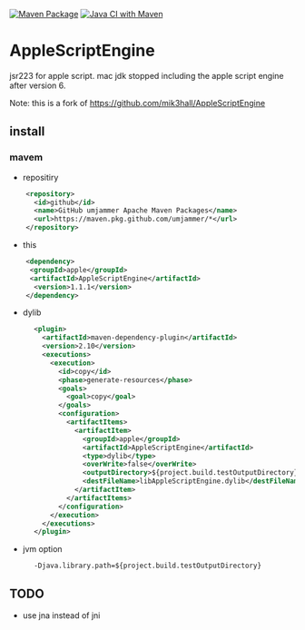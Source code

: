 [![Maven Package](https://github.com/umjammer/AppleScriptEngine/actions/workflows/maven-publish.yml/badge.svg)](https://github.com/umjammer/AppleScriptEngine/actions/workflows/maven-publish.yml)
[![Java CI with Maven](https://github.com/umjammer/AppleScriptEngine/workflows/Java%20CI%20with%20Maven/badge.svg)](https://github.com/umjammer/AppleScriptEngine/actions)


# AppleScriptEngine

jsr223 for apple script. mac jdk stopped including the apple script engine after version 6.

Note: this is a fork of https://github.com/mik3hall/AppleScriptEngine

##  install

### mavem
   * repositiry
```xml
    <repository>
      <id>github</id>
      <name>GitHub umjammer Apache Maven Packages</name>
      <url>https://maven.pkg.github.com/umjammer/*</url>
    </repository>
```
   * this
```xml
    <dependency>
     <groupId>apple</groupId>
     <artifactId>AppleScriptEngine</artifactId>
      <version>1.1.1</version>
    </dependency>
```
   * dylib
```xml
      <plugin>
        <artifactId>maven-dependency-plugin</artifactId>
        <version>2.10</version>
        <executions>
          <execution>
            <id>copy</id>
            <phase>generate-resources</phase>
            <goals>
              <goal>copy</goal>
            </goals>
            <configuration>
              <artifactItems>
                <artifactItem>
                  <groupId>apple</groupId>
                  <artifactId>AppleScriptEngine</artifactId>
                  <type>dylib</type>
                  <overWrite>false</overWrite>
                  <outputDirectory>${project.build.testOutputDirectory}</outputDirectory>
                  <destFileName>libAppleScriptEngine.dylib</destFileName>
                </artifactItem>
              </artifactItems>
            </configuration>
          </execution>
        </executions>
      </plugin>
```
   * jvm option
```
      -Djava.library.path=${project.build.testOutputDirectory}
```

## TODO

 * use jna instead of jni